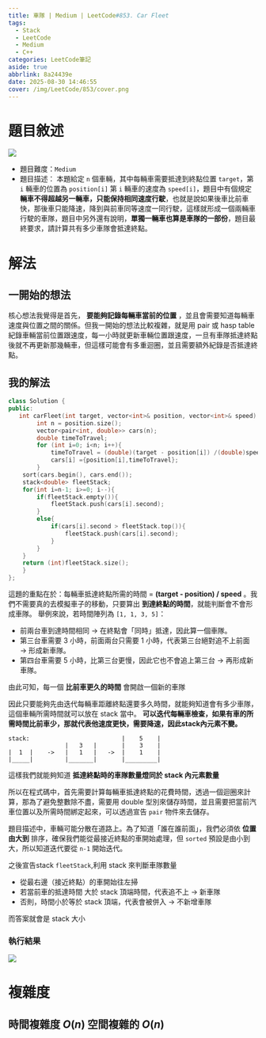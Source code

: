 ```yaml
---
title: 車隊 | Medium | LeetCode#853. Car Fleet
tags:
  - Stack
  - LeetCode
  - Medium
  - C++
categories: LeetCode筆記
aside: true
abbrlink: 8a24439e
date: 2025-08-30 14:46:55
cover: /img/LeetCode/853/cover.png
---
```



# 題目敘述

![](/img/LeetCode/853/question.png)

- 題目難度：`Medium`
- 題目描述： 本題給定 `n` 個車輛，其中每輛車需要抵達到終點位置 `target`，第 `i` 輛車的位置為 `position[i]` 第 `i` 輛車的速度為 `speed[i]`，題目中有個規定 **輛車不得超越另一輛車，只能保持相同速度行駛**，也就是說如果後車比前車快，那後車只能降速，降到與前車同等速度一同行駛，這樣就形成一個兩輛車行駛的車隊，題目中另外還有說明，**單獨一輛車也算是車隊的一部份**，題目最終要求，請計算共有多少車隊會抵達終點。

# 解法

## 一開始的想法

核心想法我覺得是首先， **要能夠記錄每輛車當前的位置** ，並且會需要知道每輛車速度與位置之間的關係。但我一開始的想法比較複雜，就是用 pair 或 hasp table 紀錄車輛當前位置跟速度，每一小時就更新車輛位置跟速度，一旦有車隊抵達終點後就不再更新那幾輛車，但這樣可能會有多重迴圈，並且需要額外紀錄是否抵達終點。


## 我的解法


```c++
class Solution {
public:
   int carFleet(int target, vector<int>& position, vector<int>& speed) {
        int n = position.size();
        vector<pair<int, double>> cars(n);
        double timeToTravel;
        for (int i=0; i<n; i++){
            timeToTravel = (double)(target - position[i]) /(double)speed[i];
            cars[i] ={position[i],timeToTravel};
        }
    sort(cars.begin(), cars.end());
    stack<double> fleetStack;
    for(int i=n-1; i>=0; i--){
        if(fleetStack.empty()){
            fleetStack.push(cars[i].second);
        } 
        else{
            if(cars[i].second > fleetStack.top()){
                fleetStack.push(cars[i].second);
            }
        }
    }
    return (int)fleetStack.size();
    }
};
```

這題的重點在於：每輛車抵達終點所需的時間 = **(target - position) / speed** 。我們不需要真的去模擬車子的移動，只要算出 **到達終點的時間**，就能判斷會不會形成車隊。 舉例來說，若時間陣列為 `[1, 1, 3, 5]`：

- 前兩台車到達時間相同 → 在終點會「同時」抵達，因此算一個車隊。
- 第三台車需要 3 小時，前面兩台只需要 1 小時，代表第三台絕對追不上前面 → 形成新車隊。
- 第四台車需要 5 小時，比第三台更慢，因此它也不會追上第三台 → 再形成新車隊。

由此可知，每一個 **比前車更久的時間** 會開啟一個新的車隊

因此只要能夠先由迭代每輛車距離終點還要多久時間，就能夠知道會有多少車隊，這個車輛所需時間就可以放在 stack 當中。 **可以迭代每輛車檢查，如果有車的所需時間比前車少，那就代表他速度更快，需要降速，因此stack內元素不變。**

```
stack:                          |    5    |
                |   3   |       |    3    |
|  1  |    ->   |   1   |   ->  |    1    |
|_____|         |_______|       |_________|

```

這樣我們就能夠知道 **抵達終點時的車隊數量燈同於 stack 內元素數量**

所以在程式碼中，首先需要計算每輛車抵達終點的花費時間，透過一個迴圈來計算，那為了避免整數除不盡，需要用 double 型別來儲存時間，並且需要把當前汽車位置以及所需時間綁定起來，可以透過宣告 `pair` 物件來去儲存。

題目描述中，車輛可能分散在道路上。為了知道「誰在誰前面」，我們必須依 **位置由大到**  排序，確保我們能從最接近終點的車開始處理，但 `sorted` 預設是由小到大，所以知道迭代要從 `n-1` 開始迭代。

之後宣告stack `fleetStack`,利用 stack 來判斷車隊數量
- 從最右邊（接近終點）的車開始往左掃
- 若當前車的抵達時間 大於 stack 頂端時間，代表追不上 → 新車隊
- 否則，時間小於等於 stack 頂端，代表會被併入 → 不新增車隊

而答案就會是 stack 大小

### 執行結果
![](/img/LeetCode/853/result.png)

# 複雜度
時間複雜度
$O(n)$
空間複雜的
$O(n)$
---